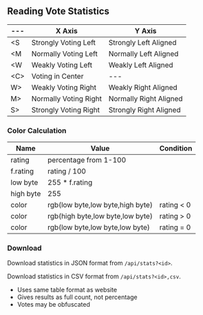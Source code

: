## Reading Vote Statistics

---       | X Axis                | Y Axis
--------- | --------------------- | ---------------------
&lt;S     | Strongly Voting Left  | Strongly Left Aligned
&lt;M     | Normally Voting Left  | Normally Left Aligned
&lt;W     | Weakly Voting Left    | Weakly Left Aligned
&lt;C&gt; | Voting in Center      | ---
W&gt;     | Weakly Voting Right   | Weakly Right Aligned
M&gt;     | Normally Voting Right | Normally Right Aligned
S&gt;     | Strongly Voting Right | Strongly Right Aligned

### Color Calculation

Name      | Value                             | Condition
--------- | --------------------------------- | ----------
rating    | percentage from 1-100             |
f.rating  | rating / 100                      |
low byte  | 255 * f.rating                    |
high byte | 255                               |
color     | rgb(low byte,low byte,high byte)  | rating < 0
color     | rgb(high byte,low byte,low byte)  | rating > 0
color     | rgb(low byte,low byte,low byte)   | rating = 0

### Download

Download statistics in JSON format from `/api/stats?<id>`.

Download statistics in CSV format from `/api/stats?<id>,csv`.

- Uses same table format as website
- Gives results as full count, not percentage
- Votes may be obfuscated
